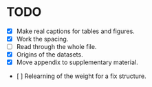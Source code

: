 TODO
====

- [x] Make real captions for tables and figures.
- [x] Work the spacing.
- [ ] Read through the whole file.
- [x] Origins of the datasets.
- [x] Move appendix to supplementary material.
- [ ] Relearning of the weight for a fix structure.

